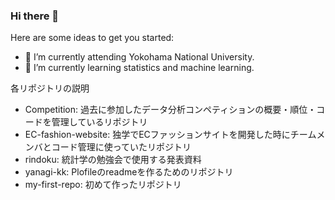 ### Hi there 👋

Here are some ideas to get you started:

- 🔭 I’m currently attending Yokohama National University.
- 🌱 I’m currently learning statistics and machine learning.

各リポジトリの説明
- Competition: 過去に参加したデータ分析コンペティションの概要・順位・コードを管理しているリポジトリ
- EC-fashion-website: 独学でECファッションサイトを開発した時にチームメンバとコード管理に使っていたリポジトリ
- rindoku: 統計学の勉強会で使用する発表資料
- yanagi-kk: Plofileのreadmeを作るためのリポジトリ
- my-first-repo: 初めて作ったリポジトリ
